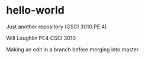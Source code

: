 # hello-world
Just another repository (CSCI 3010 PE 4)

Will Loughlin
PE4
CSCI 3010

Making an edit in a branch before merging into master
